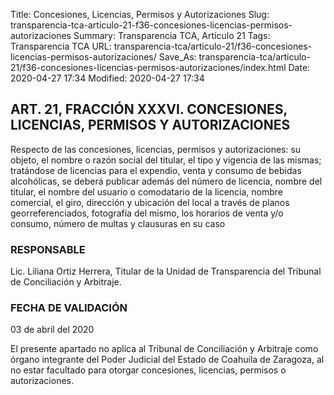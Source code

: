 Title: Concesiones, Licencias, Permisos y Autorizaciones
Slug: transparencia-tca-articulo-21-f36-concesiones-licencias-permisos-autorizaciones
Summary: Transparencia TCA, Artículo 21
Tags: Transparencia TCA
URL: transparencia-tca/articulo-21/f36-concesiones-licencias-permisos-autorizaciones/
Save_As: transparencia-tca/articulo-21/f36-concesiones-licencias-permisos-autorizaciones/index.html
Date: 2020-04-27 17:34
Modified: 2020-04-27 17:34


## ART. 21, FRACCIÓN XXXVI. CONCESIONES, LICENCIAS, PERMISOS Y AUTORIZACIONES

Respecto de las concesiones, licencias, permisos y autorizaciones: su objeto, el nombre o razón social del titular, el tipo y vigencia de las mismas; tratándose de licencias para el expendio, venta y consumo de bebidas alcohólicas, se deberá publicar además del número de licencia, nombre del titular, el nombre del usuario o comodatario de la licencia, nombre comercial, el giro, dirección y ubicación del local a través de planos georreferenciados, fotografía del mismo, los horarios de venta y/o consumo, número de multas y clausuras en su caso


### RESPONSABLE

Lic. Liliana Ortiz Herrera, Titular de la Unidad de Transparencia del Tribunal de Conciliación y Arbitraje.


### FECHA DE VALIDACIÓN

03 de abril del 2020


El presente apartado no aplica al Tribunal de Conciliación y Arbitraje como órgano integrante del Poder Judicial del Estado de Coahuila de Zaragoza, al no estar facultado para otorgar concesiones, licencias, permisos o autorizaciones.



